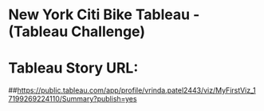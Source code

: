 # New York Citi Bike Tableau - (Tableau Challenge)

# Tableau Story URL:
##https://public.tableau.com/app/profile/vrinda.patel2443/viz/MyFirstViz_17199269224110/Summary?publish=yes

